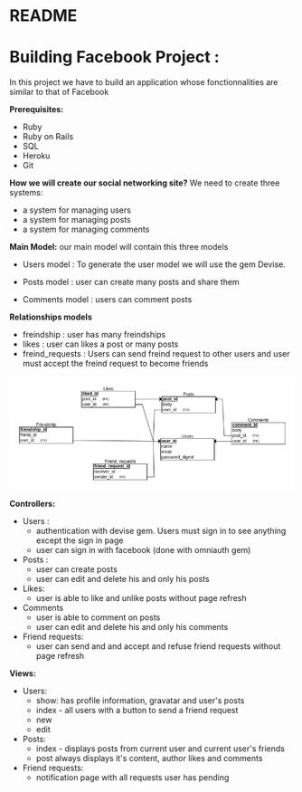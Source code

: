 # README
# Building Facebook Project :
 In this project we have to build an application whose fonctionnalities are similar to that of Facebook

 **Prerequisites:**
 * Ruby
 * Ruby on Rails
 * SQL
 * Heroku
 * Git

 **How we will create our social networking site?**
 We need to create three systems:
 * a system for managing users
 * a system for managing posts
 * a system for managing comments

**Main Model:**
our main model will contain this three models

* Users model : To generate the user model we will use the gem Devise.

* Posts model : user can create many posts and share them
* Comments model : users can comment posts

**Relationships models**
* freindship : user has many freindships
* likes : user can likes a post or many posts
* freind_requests : Users can send freind request to other users and user must accept the freind request to become friends

![Entity Relationship Diagram](./db_diagram.png)

**Controllers:**
* Users :
  * authentication with devise gem. Users must sign in to see anything except the sign in page
  * user can sign in with facebook (done with omniauth gem)
* Posts :
  * user can create posts
  * user can edit and delete his and only his posts
* Likes:
  * user is able to like and unlike posts without page refresh 
* Comments
  * user is able to comment on posts
  * user can edit and delete his and only his comments
* Friend requests:
  * user can send and and accept and refuse friend requests without page refresh

**Views:**
* Users:
  * show: has profile information, gravatar and user's posts
  * index - all users with a button to send a friend request
  * new
  * edit
* Posts:
  * index - displays posts from current user and current user's friends
  * post always displays it's content, author likes and comments
* Friend requests:
  * notification page with all requests user has pending 